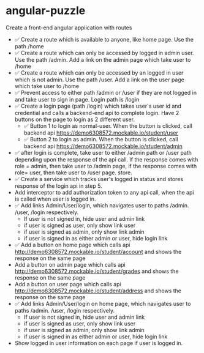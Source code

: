# angular-puzzle
Create a front-end angular application with routes
 - ✅ Create a route which is available to anyone, like home page. Use the path /home
 - ✅ Create a route which can only be accessed by logged in admin user. Use the path /admin. Add a link on the admin page which take user to /home
 - ✅ Create a route which can only be accessed by an logged in user which is not admin. Use the path /user. Add a link on the user page which take user to /home
 - ✅ Prevent access to either path /admin or /user if they are not logged in and take user to sign in page. Login path is /login
 - ✅ Create a login page (path /login) which takes user's user id and credential and calls a backend-end api to complete login. Have 2 buttons on the page to login as 2 different user.
   - ✅  Button 1 to login as normal-user. When the button is clicked, call backend api https://demo6308572.mockable.io/student/user
   -  ✅ Button 2 to login as admin. When the button is clicked, call backend api https://demo6308572.mockable.io/student/admin
 -  ✅ after login is complete, take user to either /admin path or /user path depending upon the response of the api call. If the response comes with role = admin, then take user to /admin page, if the response comes with role= user, then take user to /user page.
store.
 - ✅ Create a service which tracks user's logged in status and stores response of the login api in step 5.
 - Add interceptor to add authorization token to any api call, when the api is called when user is logged in.
 - ✅ Add links Admin/User/login, which navigates user to paths /admin. /user, /login respectively.
    - If user is not signed in, hide user and admin link
    - if user is signed as user, only show link user
    - if user is signed as admin, only show link admin
    - if user is signed in as either admin or user, hide login link
 - ✅ Add a button on home page which calls api http://demo6308572.mockable.io/student/account and shows the response on the same page
 - Add a button on admin page which calls api http://demo6308572.mockable.io/student/grades and shows the response on the same page
 - Add a button on user page which calls api  http://demo6308572.mockable.io/student/address and shows the response on the same page
 - ✅ Add links Admin/User/login on home page, which navigates user to paths /admin. /user, /login respectively.
    - If user is not signed in, hide user and admin link
    - if user is signed as user, only show link user
    - if user is signed as admin, only show link admin
    - if user is signed in as either admin or user, hide login link
 - Show logged in user information on each page if user is logged in.